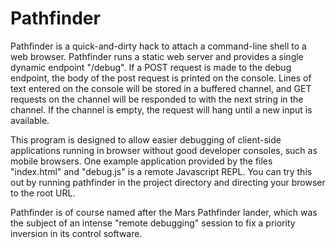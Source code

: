 # Pathfinder

Pathfinder is a quick-and-dirty hack to attach a command-line shell to a
web browser. Pathfinder runs a static web server and provides a single
dynamic endpoint "/debug". If a POST request is made to the debug endpoint,
the body of the post request is printed on the console. Lines of text entered
on the console will be stored in a buffered channel, and GET requests on the
channel will be responded to with the next string in the channel. If the
channel is empty, the request will hang until a new input is available.

This program is designed to allow easier debugging of client-side applications
running in browser without good developer consoles, such as mobile browsers.
One example application provided by the files "index.html" and "debug.js" is
a remote Javascript REPL. You can try this out by running pathfinder in the
project directory and directing your browser to the root URL.

Pathfinder is of course named after the Mars Pathfinder lander, which was the
subject of an intense "remote debugging" session to fix a priority inversion
in its control software.
